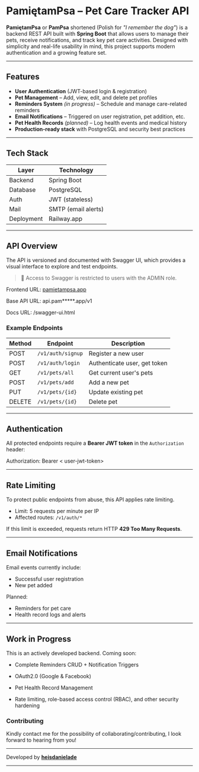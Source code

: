 # PamiętamPsa – Pet Care Tracker API

**PamiętamPsa** or **PamPsa** shortened (Polish for *"I remember the dog"*) is a backend REST API built with **Spring Boot** that allows users to manage their pets, receive notifications, and track key pet care activities. Designed with simplicity and real-life usability in mind, this project supports modern authentication and a growing feature set.

---

## Features

- **User Authentication** (JWT-based login & registration)
- **Pet Management** – Add, view, edit, and delete pet profiles
- **Reminders System** *(in progress)* – Schedule and manage care-related reminders
- **Email Notifications** – Triggered on user registration, pet addition, etc.
- **Pet Health Records** *(planned)* – Log health events and medical history
- **Production-ready stack** with PostgreSQL and security best practices

---

## Tech Stack

| Layer       | Technology         |
|-------------|--------------------|
| Backend     | Spring Boot        |
| Database    | PostgreSQL         |
| Auth        | JWT (stateless)    |
| Mail        | SMTP (email alerts)|
| Deployment  | Railway.app        |

---

## API Overview

The API is versioned and documented with Swagger UI, which provides a visual interface to explore and test endpoints.
> 🔐 Access to Swagger is restricted to users with the ADMIN role.


Frontend URL: [pamietampsa.app](https://pamietampsa.netlify.app/)

Base API URL: api.pam*****.app/v1

Docs URL: /swagger-ui.html



### Example Endpoints
| Method | Endpoint           | Description                   |
|--------|--------------------|-------------------------------|
| POST   | `/v1/auth/signup`  | Register a new user           |
| POST   | `/v1/auth/login`   | Authenticate user, get token  |
| GET    | `/v1/pets/all`     | Get current user's pets       |
| POST   | `/v1/pets/add`     | Add a new pet                 |
| PUT    | `/v1/pets/{id}`    | Update existing pet           |
| DELETE | `/v1/pets/{id}`    | Delete pet                    |

---

## Authentication

All protected endpoints require a **Bearer JWT token** in the `Authorization` header:

Authorization: Bearer < user-jwt-token>

---

## Rate Limiting

To protect public endpoints from abuse, this API applies rate limiting.

- Limit: 5 requests per minute per IP
- Affected routes: `/v1/auth/*`

If this limit is exceeded, requests return HTTP **429 Too Many Requests**.

---

## Email Notifications

Email events currently include:
- Successful user registration
- New pet added

Planned:
- Reminders for pet care
- Health record logs and alerts

---

## Work in Progress
This is an actively developed backend. Coming soon:

- Complete Reminders CRUD + Notification Triggers

- OAuth2.0 (Google & Facebook)

- Pet Health Record Management

- Rate limiting, role-based access control (RBAC), and other security hardening


### Contributing
Kindly contact me for the possibility of collaborating/contributing, I look forward to hearing from you!

---

Developed by **[heisdanielade](https://www.heisdanielade.xyz/)**

---
